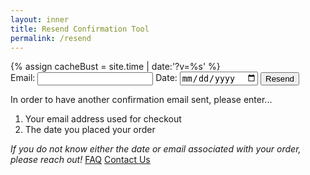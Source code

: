 ```yaml
---
layout: inner
title: Resend Confirmation Tool
permalink: /resend
---
```


<div id="ordertool">
    {% assign cacheBust = site.time | date:'?v=%s' %}
    <link type="text/css" rel="stylesheet" href="{{ "/orderstatus.css" | relative_url | append: cacheBust }}">
    <!---->
    <form class="orderlookup" id="orderform">
        <label for="email">Email:</label>
        <input type="email" id="email" required>
        <!---->
        <label for="date">Date:</label>
        <input type="date" id="date" required>
        <!---->
        <p id="message" class="message"></p>
        <!---->
        <button type="submit" class="button">Resend</button>
    </form>
    <div id="guide">
        <div id="orderdirections">
            <p>In order to have another confirmation email sent, please enter...</p>
            <ol>
                <li>Your email address used for checkout</li>
                <li>The date you placed your order</li>
            </ol>
        </div>
        <div class="ordersupport">
            <em>If you do not know either the date or email associated with your order, please reach out!</em>
            <span>
                <a class="button" href="https://secondcityprints.zendesk.com/hc/en-us" target="_blank">FAQ</a>
                <a class="button" href="https://secondcityprints.zendesk.com/hc/en-us/requests/new" target="_blank">Contact Us</a>
            </span>
        </div>
    </div>
</div>

<style>
#message {
    line-height: 1.5em;
    text-align: center;
    border: 1px solid;
    padding: 0.5em;
}

#message:empty {
    display: none;
}
</style>

<script>
    const form = document.getElementById('orderform');
    const message = document.getElementById('message');

    form.addEventListener('submit', function(event) {
        event.preventDefault();
        
        const email = document.getElementById('email').value;
        const date = document.getElementById('date').value;
        
        if (!email || !date) {
            message.innerHTML = 'Please fill in all fields.';
        } else if (!isValidEmail(email)) {
            message.innerHTML = 'Please enter a valid email address.';
        } else {
            makeOrderConfirmationRequest(email, date);
        }
    });

    function isValidEmail(email) {
        const emailRegex = /^[^\s@]+@[^\s@]+\.[^\s@]+$/;
        return emailRegex.test(email);
    }

    function makeOrderConfirmationRequest(email, date) {
        const baseURL = 'https://lr_resend.ksws.workers.dev/';
        const queryParams = `?email=${encodeURIComponent(email)}&date=${encodeURIComponent(date)}`;
        const requestURL = baseURL + queryParams;
        form.classList.add('fetching')

        fetch(requestURL)
        .then(response => response.json())
        .then(data => {
            if (data.success) {
                message.innerHTML = 'Request receieved! If your information is correct, you will receive another order confirmation email shortly.';
            } else {
                console.log(data.error, data.error == "slow down")
                switch(data.error) {
                    case "slow down":
                        message.innerHTML = "You've submitted a request within the last minute already. Please wait a minute!"
                    break

                    default:
                        message.innerHTML = data.error
                }
            }
            form.classList.remove('fetching')
        })
        .catch(error => {
            message.textContent = 'An error occurred while processing your request.';
            form.classList.remove('fetching')
        });
    }
</script>